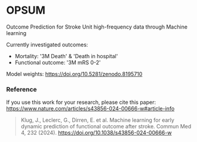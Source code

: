 # OPSUM
Outcome Prediction for Stroke Unit high-frequency data through Machine learning 

Currently investigated outcomes:
- Mortality: '3M Death' & 'Death in hospital'
- Functional outcome: '3M mRS 0-2'

Model weights: https://doi.org/10.5281/zenodo.8195710

### Reference
If you use this work for your research, please cite this paper: https://www.nature.com/articles/s43856-024-00666-w#article-info 
> Klug, J., Leclerc, G., Dirren, E. et al. Machine learning for early dynamic prediction of functional outcome after stroke. Commun Med 4, 232 (2024). https://doi.org/10.1038/s43856-024-00666-w
